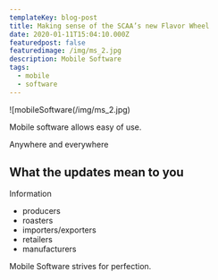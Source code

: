 ```yaml
---
templateKey: blog-post
title: Making sense of the SCAA’s new Flavor Wheel
date: 2020-01-11T15:04:10.000Z
featuredpost: false
featuredimage: /img/ms_2.jpg
description: Mobile Software
tags:
  - mobile
  - software
---
```

![mobileSoftware(/img/ms_2.jpg)

Mobile software allows easy of use.

Anywhere and everywhere

## What the updates mean to you

Information

* producers
* roasters
* importers/exporters
* retailers
* manufacturers

Mobile Software strives for perfection.
